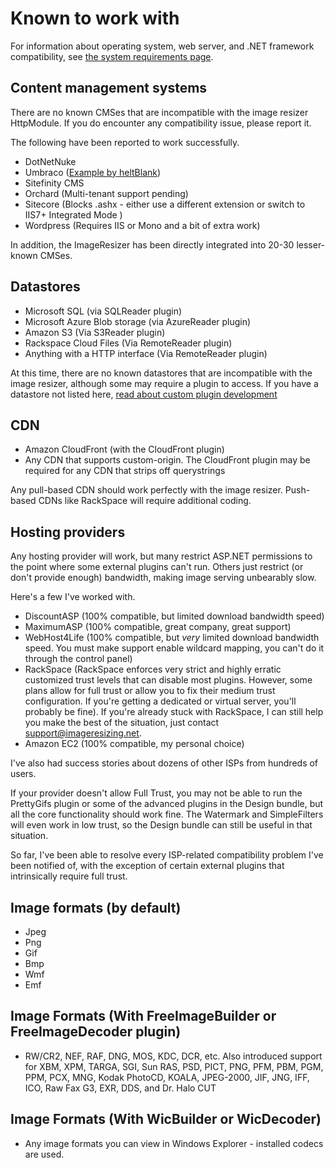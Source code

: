 # Known to work with

For information about operating system, web server, and .NET framework compatibility, see [the system requirements page](/docs/requirements).

## Content management systems

There are no known CMSes that are incompatible with the image resizer HttpModule. If you do encounter any compatibility issue, please report it.

The following have been reported to work successfully.

* DotNetNuke
* Umbraco ([Example by heltBlank](http://heltblank.wordpress.com/2012/02/13/imageresizing-net-and-umbraco-5-jupiter/))
* Sitefinity CMS
* Orchard (Multi-tenant support pending)
* Sitecore (Blocks .ashx - either use a different extension or switch to IIS7+ Integrated Mode )
* Wordpress (Requires IIS or Mono and a bit of extra work)

In addition, the ImageResizer has been directly integrated into 20-30 lesser-known CMSes.

## Datastores

* Microsoft SQL (via SQLReader plugin)
* Microsoft Azure Blob storage (via AzureReader plugin)
* Amazon S3 (Via S3Reader plugin)
* Rackspace Cloud Files (Via RemoteReader plugin)
* Anything with a HTTP interface (Via RemoteReader plugin)

At this time, there are no known datastores that are incompatible with the image resizer, although some may require a plugin to access. If you have a datastore not listed here, [read about custom plugin development](/plugins/custom)


## CDN

* Amazon CloudFront (with the CloudFront plugin)
* Any CDN that supports custom-origin. The CloudFront plugin may be required for any CDN that strips off querystrings

Any pull-based CDN should work perfectly with the image resizer. Push-based CDNs like RackSpace will require additional coding.

## Hosting providers

Any hosting provider will work, but many restrict ASP.NET permissions to the point where some external plugins can't run. Others just restrict (or don't provide enough) bandwidth, making image serving unbearably slow. 

Here's a few I've worked with.

* DiscountASP (100% compatible, but limited download bandwidth speed)
* MaximumASP (100% compatible, great company, great support)
* WebHost4Life (100% compatible,  but *very* limited download bandwidth speed. You must make support enable wildcard mapping, you can't do it through the control panel)
* RackSpace (RackSpace enforces very strict and highly erratic customized trust levels that can disable most plugins. However, some plans allow for full trust or allow you to fix their medium trust configuration. If you're getting a dedicated or virtual server, you'll probably be fine). If you're already stuck with RackSpace, I can still help you make the best of the situation, just contact support@imageresizing.net.
* Amazon EC2 (100% compatible, my personal choice)

I've also had success stories about dozens of other ISPs from hundreds of users. 

If your provider doesn't allow Full Trust, you may not be able to run the PrettyGifs plugin or some of the advanced plugins in the Design bundle, but all the core functionality should work fine. The Watermark and SimpleFilters will even work in low trust, so the Design bundle can still be useful in that situation.

So far, I've been able to resolve every ISP-related compatibility problem I've been notified of, with the exception of certain external plugins that intrinsically require full trust.


## Image formats (by default)

* Jpeg
* Png
* Gif
* Bmp
* Wmf
* Emf

## Image Formats (With FreeImageBuilder or FreeImageDecoder plugin)

* RW/CR2, NEF, RAF, DNG, MOS, KDC, DCR, etc. Also introduced support for XBM, XPM, TARGA, SGI, Sun RAS, PSD, PICT, PNG, PFM, PBM, PGM, PPM, PCX, MNG, Kodak PhotoCD, KOALA, JPEG-2000, JIF, JNG, IFF, ICO, Raw Fax G3, EXR, DDS, and Dr. Halo CUT

## Image Formats (With WicBuilder or WicDecoder)

* Any image formats you can view in Windows Explorer - installed codecs are used.


